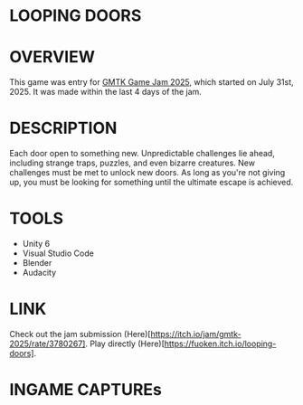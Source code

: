 # LOOPING DOORS
# OVERVIEW
This game was entry for [GMTK Game Jam 2025](https://itch.io/jam/gmtk-2025), which started on July 31st, 2025. It was made within the last 4 days of the jam.
# DESCRIPTION
Each door open to something new.
Unpredictable challenges lie ahead, including strange traps, puzzles, and even bizarre creatures.
New challenges must be met to unlock new doors. As long as you're not giving up, you must be looking for something until the ultimate escape is achieved.
# TOOLS
- Unity 6
- Visual Studio Code
- Blender
- Audacity
# LINK
Check out the jam submission (Here)[https://itch.io/jam/gmtk-2025/rate/3780267].
Play directly (Here)[https://fuoken.itch.io/looping-doors].
# INGAME CAPTUREs

